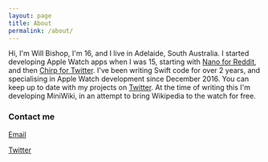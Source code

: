 ```yaml
---
layout: page
title: About
permalink: /about/
---
```


Hi, I'm Will Bishop, I'm 16, and I live in Adelaide, South Australia. I started developing Apple Watch apps when I was 15, starting with [Nano for Reddit](https://itunes.apple.com/us/app/nano-for-reddit/id1344097185?ls=1&mt=8), and then [Chirp for Twitter](https://itunes.apple.com/us/app/chirp-for-twitter/id1397430041?mt=8&ign-mpt=uo%3D4). I've been writing Swift code for over 2 years, and specialising in Apple Watch development since December 2016. You can keep up to date with my projects on [Twitter](https://twitter.com/WillRBishop). At the time of writing this I'm developing MiniWiki, in an attempt to bring Wikipedia to the watch for free.


### Contact me

[Email](mailto:contact@willbish.com)

[Twitter](https://twitter.com/WillRBishop)
